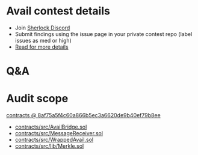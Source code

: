 
# Avail contest details

- Join [Sherlock Discord](https://discord.gg/MABEWyASkp)
- Submit findings using the issue page in your private contest repo (label issues as med or high)
- [Read for more details](https://docs.sherlock.xyz/audits/watsons)

# Q&A

# Audit scope


[contracts @ 8af75a5f4c60a866b5ec3a6620de9b40ef79b8ee](https://github.com/availproject/contracts/tree/8af75a5f4c60a866b5ec3a6620de9b40ef79b8ee)
- [contracts/src/AvailBridge.sol](contracts/src/AvailBridge.sol)
- [contracts/src/MessageReceiver.sol](contracts/src/MessageReceiver.sol)
- [contracts/src/WrappedAvail.sol](contracts/src/WrappedAvail.sol)
- [contracts/src/lib/Merkle.sol](contracts/src/lib/Merkle.sol)


